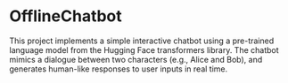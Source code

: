 # OfflineChatbot
This project implements a simple interactive chatbot using a pre-trained language model from the Hugging Face transformers library. The chatbot mimics a dialogue between two characters (e.g., Alice and Bob), and generates human-like responses to user inputs in real time.
